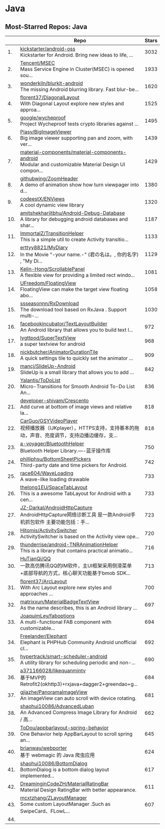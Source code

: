 # Java

## Most-Starred Repos: Java

| | Repo | Stars |
|---|---|---|
| 1. | [kickstarter/android-oss](https://github.com/kickstarter/android-oss) <br/>Kickstarter for Android. Bring new ideas to life, ... | 3032 |
| 2. | [Tencent/MSEC](https://github.com/Tencent/MSEC) <br/>Mass Service Engine in Cluster(MSEC) is opened sou... | 1933 |
| 3. | [wonderkiln/blurkit-android](https://github.com/wonderkiln/blurkit-android) <br/>The missing Android blurring library. Fast blur-be... | 1620 |
| 4. | [florent37/DiagonalLayout](https://github.com/florent37/DiagonalLayout) <br/>With Diagonal Layout explore new styles and approa... | 1525 |
| 5. | [google/wycheproof](https://github.com/google/wycheproof) <br/>Project Wycheproof tests crypto libraries against ... | 1495 |
| 6. | [Piasy/BigImageViewer](https://github.com/Piasy/BigImageViewer) <br/>Big image viewer supporting pan and zoom, with ver... | 1439 |
| 7. | [material-components/material-components-android](https://github.com/material-components/material-components-android) <br/>Modular and customizable Material Design UI compon... | 1429 |
| 8. | [githubwing/ZoomHeader](https://github.com/githubwing/ZoomHeader) <br/>A demo of animation show how turn viewpager into d... | 1380 |
| 9. | [codeestX/ENViews](https://github.com/codeestX/ENViews) <br/>A cool dynamic view library | 1320 |
| 10. | [amitshekhariitbhu/Android-Debug-Database](https://github.com/amitshekhariitbhu/Android-Debug-Database) <br/>A library for debugging android databases and shar... | 1187 |
| 11. | [ImmortalZ/TransitionHelper](https://github.com/ImmortalZ/TransitionHelper) <br/>This is a simple util to create Activity transitio... | 1133 |
| 12. | [erttyy8821/MyDiary](https://github.com/erttyy8821/MyDiary) <br/>In the Movie "-your name.-" (君の名は。, 你的名字) , "My Di... | 1129 |
| 13. | [Kelin-Hong/ScrollablePanel](https://github.com/Kelin-Hong/ScrollablePanel) <br/>A flexible view for providing a limited rect windo... | 1081 |
| 14. | [UFreedom/FloatingView](https://github.com/UFreedom/FloatingView) <br/>FloatingView can make the target view floating abo... | 1058 |
| 15. | [ssseasonnn/RxDownload](https://github.com/ssseasonnn/RxDownload) <br/>The download tool based on RxJava . Support multi-... | 1030 |
| 16. | [facebookincubator/TextLayoutBuilder](https://github.com/facebookincubator/TextLayoutBuilder) <br/>An Android library that allows you to build text l... | 972 |
| 17. | [lygttpod/SuperTextView](https://github.com/lygttpod/SuperTextView) <br/>a super textview for android | 968 |
| 18. | [nickbutcher/AnimatorDurationTile](https://github.com/nickbutcher/AnimatorDurationTile) <br/>A quick settings tile to quickly set the animator ... | 909 |
| 19. | [mancj/SlideUp-Android](https://github.com/mancj/SlideUp-Android) <br/>SlideUp is a small library that allows you to add ... | 842 |
| 20. | [Yalantis/ToDoList](https://github.com/Yalantis/ToDoList) <br/>Micro-Transitions for Smooth Android To-Do List An... | 836 |
| 21. | [developer-shivam/Crescento](https://github.com/developer-shivam/Crescento) <br/>Add curve at bottom of image views and relative la... | 818 |
| 22. | [CarGuo/GSYVideoPlayer](https://github.com/CarGuo/GSYVideoPlayer) <br/>视频播放器（IJKplayer），HTTPS支持，支持基本的拖动，声音、亮度调节，支持边播边缓存，支... | 818 |
| 23. | [a-voyager/BluetoothHelper](https://github.com/a-voyager/BluetoothHelper) <br/>Bluetooth Helper Library.—-蓝牙操作库 | 750 |
| 24. | [philliphsu/BottomSheetPickers](https://github.com/philliphsu/BottomSheetPickers) <br/>Third-party date and time pickers for Android. | 742 |
| 25. | [race604/WaveLoading](https://github.com/race604/WaveLoading) <br/>A wave-like loading drawable | 733 |
| 26. | [thelong1EU/SpaceTabLayout](https://github.com/thelong1EU/SpaceTabLayout) <br/>This is a awesome TabLayout for Android with a cen... | 733 |
| 27. | [JZ-Darkal/AndroidHttpCapture](https://github.com/JZ-Darkal/AndroidHttpCapture) <br/>AndroidHttpCapture网络诊断工具 是一款Android手机抓包软件 主要功能包括：手... | 723 |
| 28. | [Hitomis/ActivitySwitcher](https://github.com/Hitomis/ActivitySwitcher) <br/>ActivitySwitcher is based on the Activity view ope... | 720 |
| 29. | [thunderrise/android-TNRAnimationHelper](https://github.com/thunderrise/android-TNRAnimationHelper) <br/>This is a library that contains practical animatio... | 716 |
| 30. | [HuTianQi/QQ](https://github.com/HuTianQi/QQ) <br/>一款高仿腾讯QQ的IM软件，主UI框架采用侧滑菜单+底部导航的方式，核心聊天功能基于bmob SDK... | 713 |
| 31. | [florent37/ArcLayout](https://github.com/florent37/ArcLayout) <br/>With Arc Layout explore new styles and approaches ... | 700 |
| 32. | [matrixxun/MaterialBadgeTextView](https://github.com/matrixxun/MaterialBadgeTextView) <br/>As the name describes, this is an Android library ... | 697 |
| 33. | [JoaquimLey/faboptions](https://github.com/JoaquimLey/faboptions) <br/>A multi-functional FAB component with customizable... | 694 |
| 34. | [Freelander/Elephant](https://github.com/Freelander/Elephant) <br/>Elephant is PHPHub Community Android unofficial cl... | 692 |
| 35. | [hypertrack/smart-scheduler-android](https://github.com/hypertrack/smart-scheduler-android) <br/>A utility library for scheduling periodic and non-... | 690 |
| 36. | [a371166028/likequanmintv](https://github.com/a371166028/likequanmintv) <br/>基于MVP的Retrofit2(okhttp3)+rxjava+dagger2+greendao+g... | 684 |
| 37. | [gjiazhe/PanoramaImageView](https://github.com/gjiazhe/PanoramaImageView) <br/>An imageView can auto scroll with device rotating. | 681 |
| 38. | [shaohui10086/AdvancedLuban](https://github.com/shaohui10086/AdvancedLuban) <br/>An Advanced Compress Image Library for Android / 高... | 662 |
| 39. | [ToDou/appbarlayout-spring-behavior](https://github.com/ToDou/appbarlayout-spring-behavior) <br/>One Behavior help AppBarLayout to scroll spring an... | 645 |
| 40. | [brianway/webporter](https://github.com/brianway/webporter) <br/>基于 webmagic 的 Java 爬虫应用 | 624 |
| 41. | [shaohui10086/BottomDialog](https://github.com/shaohui10086/BottomDialog) <br/>BottomDialog is a bottom dialog layout implemented... | 617 |
| 42. | [DreaminginCodeZH/MaterialRatingBar](https://github.com/DreaminginCodeZH/MaterialRatingBar) <br/>Material Design RatingBar with better appearance. | 611 |
| 43. | [mcxtzhang/ZLayoutManager](https://github.com/mcxtzhang/ZLayoutManager) <br/>Some custom LayoutManager .Such as SwipeCard、FLowL... | 607 |
| 44. | 